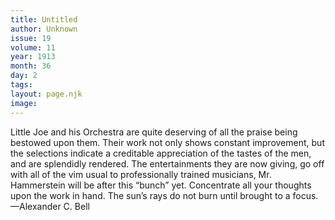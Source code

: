 ```yaml
---
title: Untitled
author: Unknown
issue: 19
volume: 11
year: 1913
month: 36
day: 2
tags:
layout: page.njk
image:
---
```

Little Joe and his Orchestra are quite deserving of all the praise being bestowed upon them. Their work not only shows constant improvement, but the selections indicate a creditable appreciation of the tastes of the men, and are splendidly rendered. The entertainments they are now giving, go off with all of the vim usual to professionally trained musicians, Mr. Hammerstein will be after this “bunch” yet.       Concentrate all your thoughts upon the work in hand. The sun’s rays do not burn until brought to a focus. —Alexander C. Bell


